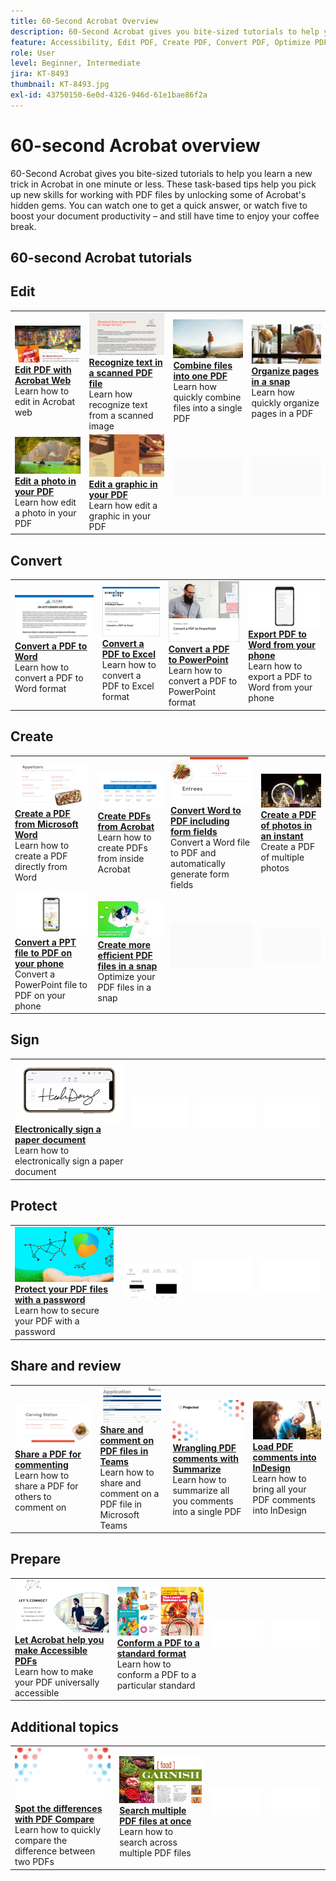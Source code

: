 ```yaml
---
title: 60-Second Acrobat Overview
description: 60-Second Acrobat gives you bite-sized tutorials to help you learn a new trick in Acrobat in one minute or less
feature: Accessibility, Edit PDF, Create PDF, Convert PDF, Optimize PDF, Sign, Security, Share, Collaboration
role: User
level: Beginner, Intermediate
jira: KT-8493
thumbnail: KT-8493.jpg
exl-id: 43750150-6e0d-4326-946d-61e1bae86f2a
---
```

# 60-second Acrobat overview

60-Second Acrobat gives you bite-sized tutorials to help you learn a new trick in Acrobat in one minute or less. These task-based tips help you pick up new skills for working with PDF files by unlocking some of Acrobat's hidden gems. You can watch one to get a quick answer, or watch five to boost your document productivity – and still have time to enjoy your coffee break.

## 60-second Acrobat tutorials

## Edit

<table style="table-layout:fixed">
<tr>
   <td>
    <a href="edit.md">
      <img alt="Edit PDF with Acrobat Web" src="../assets/60-edit-web.png" />
    </a>
    <div>
    <a href="edit.md"><strong>Edit PDF with Acrobat Web</strong></a>
    </div>
    Learn how to edit in Acrobat web
    <br>
  </td>
  <td>
    <a href="textrecognition.md">
      <img alt="Recognize text in a scanned PDF file" src="../assets/60-ocr.png" />
    </a>
    <div>
    <a href="textrecognition.md"><strong>Recognize text in a scanned PDF file</strong></a>
    </div>
    Learn how recognize text from a scanned image
    <br>
  </td>
  <td>
    <a href="combine-to-one-pdf.md">
      <img alt="Combine files into one PDF" src="../assets/60-combine.png" />
    </a>
    <div>
    <a href="combine-to-one-pdf.md"><strong>Combine files into one PDF</strong></a>
    </div>
    Learn how quickly combine files into a single PDF
    <br>
  </td>
   <td>
    <a href="organize.md">
      <img alt="Organize pages in a snap" src="../assets/60-organize.png" />
    </a>
    <div>
    <a href="organize.md"><strong>Organize pages in a snap</strong></a>
    </div>
    Learn how quickly organize pages in a PDF
    <br>
  </td>
</tr>
<tr>
  <td>
    <a href="editphoto.md">
      <img alt="Edit a photo in your PDF" src="../assets/60-edit-photo.png" />
    </a>
    <div>
    <a href="editphoto.md"><strong>Edit a photo in your PDF</strong></a>
    </div>
    Learn how edit a photo in your PDF
  </td>
  <td>
    <a href="editgraphic.md">
      <img alt="Edit a graphic in your PDF" src="../assets/60-edit-graphic.png" />
    </a>
    <div>
    <a href="editgraphic.md"><strong>Edit a graphic in your PDF</strong></a>
    </div>
    Learn how edit a graphic in your PDF
  </td>
  <td>
      <img alt="Spacer" src="../assets/Grayspacer.png" />
        <div>
        <br>
  </td>
  <td>
      <img alt="Spacer" src="../assets/Grayspacer.png" />
        <div>
        <br>
  </td>
</tr>
</table>

## Convert

<table style="table-layout:fixed">
<tr>
  <td>
    <a href="convert-pdf-word.md">
      <img alt="Convert a PDF to Word" src="../assets/60-convert-word.png" />
    </a>
    <div>
    <a href="convert-pdf-word.md"><strong>Convert a PDF to Word</strong></a>
    </div>
    Learn how to convert a PDF to Word format
  </td>
 <td>
    <a href="convert-pdf-excel.md">
      <img alt="Convert a PDF to Excel" src="../assets/60-convert-excel.png" />
    </a>
    <div>
    <a href="convert-pdf-excel.md"><strong>Convert a PDF to Excel</strong></a>
    </div>
    Learn how to convert a PDF to Excel format
  </td>
  <td>
    <a href="convert-pdf-powerpoint.md">
      <img alt="Convert a PDF to PowerPoint" src="../assets/60-convert-pptx.png" />
    </a>
    <div>
    <a href="convert-pdf-powerpoint.md"><strong>Convert a PDF to PowerPoint</strong></a>
    </div>
    Learn how to convert a PDF to PowerPoint format
  </td>
  <td>
    <a href="exportwordphone.md">
      <img alt="Export PDF to Word from your phone" src="../assets/60-export-word-phone.png" />
    </a>
    <div>
    <a href="exportwordphone.md"><strong>Export PDF to Word from your phone</strong></a>
    </div>
    Learn how to export a PDF to Word from your phone
  </td>
</tr>
</table>

## Create

<table style="table-layout:fixed">
<tr>
  <td>
    <a href="word-to-pdf.md">
      <img alt="Create a PDF from Microsoft Word" src="../assets/60-create-word.png" />
    </a>
    <div>
    <a href="word-to-pdf.md"><strong>Create a PDF from Microsoft Word</strong></a>
    </div>
    Learn how to create a PDF directly from Word
  </td>
  <td>
    <a href="create-from-acrobat.md">
      <img alt="Create PDFs from Acrobat" src="../assets/60-create-acrobat.png" />
    </a>
    <div>
    <a href="create-from-acrobat.md"><strong>Create PDFs from Acrobat</strong></a>
    </div>
    Learn how to create PDFs from inside Acrobat
  <td>
    <a href="wordform.md">
      <img alt="Convert Word to PDF including form fields" src="../assets/60-convert-word-form.png" />
    </a>
    <div>
    <a href="wordform.md"><strong>Convert Word to PDF including form fields</strong></a>
    </div>
    Convert a Word file to PDF and automatically generate form fields
  </td>
  <td>
    <a href="photo.md">
      <img alt="Create a PDF of photos in an instant" src="../assets/60-create-photos.png" />
    </a>
    <div>
    <a href="photo.md"><strong>Create a PDF of photos in an instant</strong></a>
    </div>
    Create a PDF of multiple photos
  </td>
</tr>
<tr>
  <td>
    <a href="phone.md">
      <img alt="Convert a PPT file to PDF on your phone" src="../assets/60-pptx-phone.png" />
    </a>
    <div>
    <a href="phone.md"><strong>Convert a PPT file to PDF on your phone</strong></a>
    </div>
    Convert a PowerPoint file to PDF on your phone
  </td>
  <td>
    <a href="optimize.md">
      <img alt="Create more efficient PDF files in a snap" src="../assets/60-efficient.png" />
    </a>
    <div>
    <a href="optimize.md"><strong>Create more efficient PDF files in a snap</strong></a>
    </div>
    Optimize your PDF files in a snap
  </td>
  <td>
      <img alt="Spacer" src="../assets/Grayspacer.png" />
        <div>
        <br>
  </td>
  <td>
      <img alt="Spacer" src="../assets/Grayspacer.png" />
        <div>
        <br>
  </td>
</tr>
</table>

## Sign

<table style="table-layout:fixed">
<tr>
  <td>
    <a href="sign.md">
      <img alt="Electronically sign a paper document" src="../assets/60-signature.png" />
    </a>
    <div>
    <a href="sign.md"><strong>Electronically sign a paper document</strong></a>
    </div>
    Learn how to electronically sign a paper document
  </td>
  <td>
      <img alt="Spacer" src="../assets/Whitespacer.png" />
        <div>
        <br>
  </td>
  <td>
      <img alt="Spacer" src="../assets/Whitespacer.png" />
        <div>
        <br>
  </td>
  <td>
      <img alt="Spacer" src="../assets/Whitespacer.png" />
        <div>
        <br>
  </td>
</tr>
</table>

## Protect

<table style="table-layout:fixed">
<tr>
  <td>
    <a href="protect.md">
      <img alt="Protect your PDF files with a password" src="../assets/60-protect.png" />
    </a>
    <div>
    <a href="protect.md"><strong>Protect your PDF files with a password</strong></a>
    </div>
    Learn how to secure your PDF with a password
  </td>
  <td>
    <a href="redaction.md">
      <img alt="Redaction: The Right Way" src="../assets/60-redaction.png" />
    </a>
  </td>
  <td>
      <img alt="Spacer" src="../assets/Whitespacer.png" />
        <div>
        <br>
  </td>
  <td>
      <img alt="Spacer" src="../assets/Whitespacer.png" />
        <div>
        <br>
  </td>
</tr>
</table>

## Share and review

<table style="table-layout:fixed">
<tr>
  <td>
    <a href="share-comment.md">
      <img alt="Share a PDF for commenting" src="../assets/60-share-comment.png" />
    </a>
    <div>
    <a href="share-comment.md"><strong>Share a PDF for commenting</strong></a>
    </div>
    Learn how to share a PDF for others to comment on
  </td>
  <td>
    <a href="share-comment-teams.md">
      <img alt="Share and comment on PDF files in Teams" src="../assets/60-share-teams.png" />
    </a>
    <div>
    <a href="share-comment-teams.md"><strong>Share and comment on PDF files in Teams</strong></a>
    </div>
    Learn how to share and comment on a PDF file in Microsoft Teams
  </td>
  <td>
    <a href="summarize-comments.md">
      <img alt="Wrangling PDF comments with Summarize" src="../assets/60-summarize.png" />
    </a>
    <div>
    <a href="summarize-comments.md"><strong>Wrangling PDF comments with Summarize</strong></a>
    </div>
    Learn how to summarize all you comments into a single PDF
  </td>
   <td>
    <a href="indesign.md">
      <img alt="Load PDF comments into InDesign" src="../assets/60-indesign.png" />
    </a>
    <div>
    <a href="indesign.md"><strong>Load PDF comments into InDesign</strong></a>
    </div>
    Learn how to bring all your PDF comments into InDesign
  </td>
</tr>
</table>
  
## Prepare

<table style="table-layout:fixed">
<tr>
  <td>
    <a href="accessible.md">
      <img alt="Let Acrobat help you make Accessible PDFs" src="../assets/60-accessible.png" />
    </a>
    <div>
    <a href="accessible.md"><strong>Let Acrobat help you make Accessible PDFs</strong></a>
    </div>
    Learn how to make your PDF universally accessible
  </td>
 <td>
    <a href="conform.md">
      <img alt="Conform a PDF to a standard format" src="../assets/60-conform.png" />
    </a>
    <div>
    <a href="conform.md"><strong>Conform a PDF to a standard format</strong></a>
    </div>
    Learn how to conform a PDF to a particular standard
  </td>
  <td>
      <img alt="Spacer" src="../assets/Whitespacer.png" />
        <div>
        <br>
  </td>
  <td>
      <img alt="Spacer" src="../assets/Whitespacer.png" />
        <div>
        <br>
  </td>
</tr>
</table>
  
## Additional topics

<table style="table-layout:fixed">
<tr>
  <td>
    <a href="compare.md">
      <img alt="Spot the differences with PDF Compare" src="../assets/60-compare.png" />
    </a>
    <div>
    <a href="compare.md"><strong>Spot the differences with PDF Compare</strong></a>
    </div>
    Learn how to quickly compare the difference between two PDFs
  </td>
 <td>
    <a href="search.md">
      <img alt="Search multiple PDF files at once" src="../assets/60-search.png" />
    </a>
    <div>
    <a href="search.md"><strong>Search multiple PDF files at once</strong></a>
    </div>
    Learn how to search across multiple PDF files
  </td>
  <td>
      <img alt="Spacer" src="../assets/Whitespacer.png" />
        <div>
        <br>
  </td>
  <td>
      <img alt="Spacer" src="../assets/Whitespacer.png" />
        <div>
        <br>
  </td>
</tr>
</table>